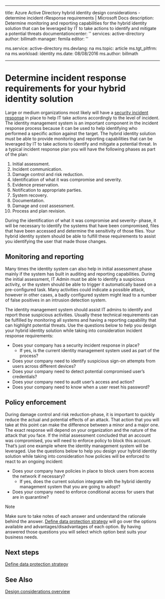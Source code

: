 
---
title: Azure Active Directory hybrid identity design considerations - determine incident rResponse requirements | Microsoft Docs
description: Determine monitoring and reporting capabilities for the hybrid identity solution that can be leveraged by IT to take actions to identify and mitigate a potential threats
documentationcenter: ''
services: active-directory
author: billmath
manager: femila
editor: ''

ms.service: active-directory
ms.devlang: na
ms.topic: article
ms.tgt_pltfrm: na
ms.workload: identity
ms.date: 08/08/2016
ms.author: billmath

---
# Determine incident response requirements for your hybrid identity solution
Large or medium organizations most likely will have a [security incident response](https://technet.microsoft.com/library/cc700825.aspx) in place to help IT take actions accordingly to the level of incident. The identity management system is an important component in the incident response process because it can be used to help identifying who performed a specific action against the target. The hybrid identity solution must be able to provide monitoring and reporting capabilities that can be leveraged by IT to take actions to identify and mitigate a potential threat. In a typical incident response plan you will have the following phases as part of the plan:

1. Initial assessment.
2. Incident communication.
3. Damage control and risk reduction.
4. Identification of what it was compromise and severity.
5. Evidence preservation.
6. Notification to appropriate parties.
7. System recovery.
8. Documentation.
9. Damage and cost assessment.
10. Process and plan revision.

During the identification of what it was compromise and severity- phase, it will be necessary to identify the systems that have been compromised, files that have been accessed and determine the sensitivity of those files. Your hybrid identity system should be able to fulfill these requirements to assist you identifying the user that made those changes. 

## Monitoring and reporting
Many times the identity system can also help in initial assessment phase mainly if the system has built in auditing and reporting capabilities. During the initial assessment, IT Admin must be able to identify a suspicious activity, or the system should be able to trigger it automatically based on a pre-configured task. Many activities could indicate a possible attack, however in other cases, a badly configured system might lead to a number of false positives in an intrusion detection system. 

The identity management system should assist IT admins to identify and report those suspicious activities. Usually these technical requirements can be fulfilled by monitoring all systems and having a reporting capability that can highlight potential threats. Use the questions below to help you design your hybrid identity solution while taking into consideration incident response requirements:

* Does your company has a security incident response in place?
  * If yes, is the current identity management system used as part of the process?
* Does your company need to identify suspicious sign-on attempts from users across different devices?
* Does your company need to detect potential compromised user’s credentials?
* Does your company need to audit user’s access and action?
* Does your company need to know when a user reset his password?

## Policy enforcement
During damage control and risk reduction-phase, it is important to quickly reduce the actual and potential effects of an attack. That action that you will take at this point can make the difference between a minor and a major one. The exact response will depend on your organization and the nature of the attack that you face. If the initial assessment concluded that an account was compromised, you will need to enforce policy to block this account. That’s just one example where the identity management system will be leveraged. Use the questions below to help you design your hybrid identity solution while taking into consideration how policies will be enforced to react to an ongoing incident:

* Does your company have policies in place to block users from access the network if necessary?
  * If yes, does the current solution integrate with the hybrid identity management system that you are going to adopt?
* Does your company need to enforce conditional access for users that are in quarantine? 

> [!NOTE]
> Make sure to take notes of each answer and understand the rationale behind the answer. [Define data protection strategy](active-directory-hybrid-identity-design-considerations-data-protection-strategy.md) will go over the options available and advantages/disadvantages of each option.  By having answered those questions you will select which option best suits your business needs.
> 
> 

## Next steps
[Define data protection strategy](active-directory-hybrid-identity-design-considerations-data-protection-strategy.md)

## See Also
[Design considerations overview](active-directory-hybrid-identity-design-considerations-overview.md)

